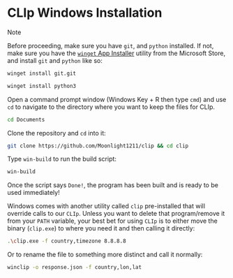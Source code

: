 # CLIp Windows Installation

> [!NOTE]
> Before proceeding, make sure you have `git`, and `python` installed. If not, make sure you have the [`winget` App Installer](https://apps.microsoft.com/detail/9nblggh4nns1) utility from the Microsoft Store, and install `git` and `python` like so:
> ```sh
> winget install git.git
> ```
> ```sh
> winget install python3
> ```

Open a command prompt window (Windows Key + R then type `cmd`) and use `cd` to navigate to the directory where you want to keep the files for CLIp.
```sh
cd Documents
```

Clone the repository and `cd` into it:
```sh
git clone https://github.com/Moonlight1211/clip && cd clip
```

Type `win-build` to run the build script:
```sh
win-build
```
Once the script says `Done!`, the program has been built and is ready to be used immediately!

Windows comes with another utility called `clip` pre-installed that will override calls to our `CLIp`. Unless you want to delete that program/remove it from your `PATH` variable, your best bet for using `CLIp` is to either move the binary (`clip.exe`) to where you need it and then calling it directly:
```sh
.\clip.exe -f country,timezone 8.8.8.8
```
Or to rename the file to something more distinct and call it normally:
```sh
winclip -o response.json -f country,lon,lat
```
